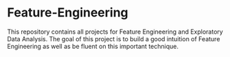 # Feature-Engineering
This repository contains all projects for Feature Engineering and Exploratory Data Analysis. The goal of this project is to build a good intuition of Feature Engineering as well as be fluent on this important technique.


